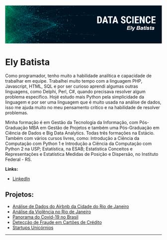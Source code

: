 <p align="center">
  <img src="banner2.png" >
</p>

# Ely Batista


Como programador, tenho muito a habilidade analítica e capacidade de trabalhar em equipe. Trabalhei muito tempo com a linguagem PHP, Javascript, HTML, SQL e por ser curioso aprendi algumas outras linguagens, como Delphi, Perl, C#,  quando precisava resolver algum problema específico. Hojé estudo mais Python pela simplicidade da linguagem e por ser uma linguagem que é muito usada na análise de dados, isso me ajuda muito no meu pensamento crítico e na habilidade de resolver problemas.

Minha formação é em Gestão da Tecnologia da Informação, com Pós-Graduação MBA em Gestão de Projetos e também uma Pós-Graduação em Ciência de Dados e Big Data Analytics. Todas três formações na Estácio. Também com vários cursos livres, como: Introdução a Ciência da Computação com Python 1 e Introdução a Ciência da Computação com Python 2 na USP; Estatística, na ESAB; Estatística Conceitos e Representações e Estatística Medidas de Posição e Dispersão, no Instituto Federal - RS.


**Links:**
* [LinkedIn](https://www.linkedin.com/in/elybjunior/)


## Projetos:

* [Análise de Dados do Airbnb da Cidade do Rio de Janeiro](https://bit.ly/3eCCEeT)
* [Análise da Violência no Rio de Janeiro](https://bit.ly/3hvexjn)
* [Panorama do Covid-19 no Brasil](https://bit.ly/2HjKIFQ)
* [Detecção de Fraude em Cartões de Crédito](https://bit.ly/3yS5Zf3)
* [Startups Unicórnios](https://bit.ly/3YpIng1)
---


